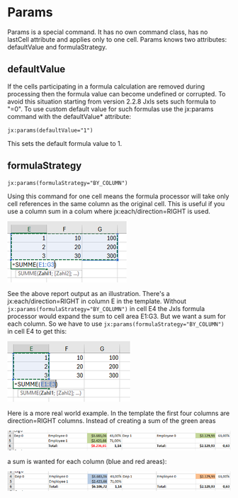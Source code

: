 # Params

Params is a special command. It has no own command class, has no lastCell attribute and applies only to one cell.
Params knows two attributes: defaultValue and formulaStrategy.

## defaultValue

If the cells participating in a formula calculation are removed during processing then the formula value can become undefined or corrupted.
To avoid this situation starting from version 2.2.8 Jxls sets such formula to "=0".
To use custom default value for such formulas use the jx:params command  with the defaultValue* attribute:

```
jx:params(defaultValue="1")
```

This sets the default formula value to 1.

## formulaStrategy

```
jx:params(formulaStrategy="BY_COLUMN")
```

Using this command for one cell means the formula processor will take only cell references in the same column as the original cell.
This is useful if you use a column sum in a colum where jx:each/direction=RIGHT is used.

![without BY_COLUMN](img/bycolumn-2.png)

See the above report output as an illustration. There's a jx:each/direction=RIGHT in column E in the template.
Without `jx:params(formulaStrategy="BY_COLUMN")` in cell E4 the Jxls formula processor would expand the sum to cell area E1:G3.
But we want a sum for each column. So we have to use `jx:params(formulaStrategy="BY_COLUMN")` in cell E4 to get this:

![with BY_COLUMN](img/bycolumn-1.png)

Here is a more real world example. In the template the first four columns are direction=RIGHT columns.
Instead of creating a sum of the green areas

![without BY_COLUMN](img/bycolumn-3.png)

a sum is wanted for each column (blue and red areas):

![with BY_COLUMN](img/bycolumn-4.png)
